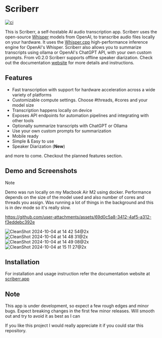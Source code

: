 # Scriberr
[![ci](https://github.com/rishikanthc/Scriberr/actions/workflows/github-actions-docker.yml/badge.svg?event=push)](https://github.com/rishikanthc/Scriberr/actions/workflows/github-actions-docker.yml)

This is Scriberr, a self-hostable AI audio transcription app. Scriberr uses the open-source [Whisper](https://github.com/openai/whisper) models from OpenAI,
to transcribe audio files locally on your hardware. It uses the [Whisper.cpp](https://github.com/ggerganov/whisper.cpp) high-performance inference engine
for OpenAI's Whisper. Scriberr also allows you to summarize transcripts using ollama or OpenAI's ChatGPT API, with your own custom prompts. From v0.2.0 Scriberr supports
offline speaker diarization. Check out the documentation [website](https://scriberr.app) for more details and instructions.

## Features
- Fast transcription with support for hardware acceleration across a wide variety of platforms
- Customizable compute settings. Choose #threads, #cores and your model size
- Transcription happens locally on device
- Exposes API endpoints for automation pipelines and integrating with other tools
- Optionally summarize transcripts with ChatGPT or Ollama
- Use your own custom prompts for summarization
- Mobile ready
- Simple & Easy to use
- Speaker Diarization (**New**)

and more to come. Checkout the planned features section.

## Demo and Screenshots

> [!note]
> Demo was run locally on my Macbook Air M2 using docker.
> Performance depends on the size of the model used and also
> number of cores and threads you assign.  Was running a lot of things in the background and this is in dev mode so it's really slow.

https://github.com/user-attachments/assets/69d0c5a8-3412-4af5-a312-f3eddebc392e


![CleanShot 2024-10-04 at 14 42 54@2x](https://github.com/user-attachments/assets/90e68ebd-695e-4043-8d51-83c704a18c5c)
![CleanShot 2024-10-04 at 14 48 31@2x](https://github.com/user-attachments/assets/a8ecfa26-84aa-4091-8f22-481f0b5e67e6)
![CleanShot 2024-10-04 at 14 49 08@2x](https://github.com/user-attachments/assets/22820b96-f982-46da-8a71-79ea73559c79)
![CleanShot 2024-10-04 at 15 11 27@2x](https://github.com/user-attachments/assets/6e10b0c1-cf97-4cf6-ab47-591b6da607ef)




## Installation
For installation and usage instruction refer the documentation website at [scriberr.app](https://scriberr.app)

## Note
This app is under development, so expect a few rough edges and minor bugs. Expect breaking changes
in the first few minor releases. Will smooth out and try to avoid it as best as I can

If you like this project I would really appreciate it if you could star this repository.
